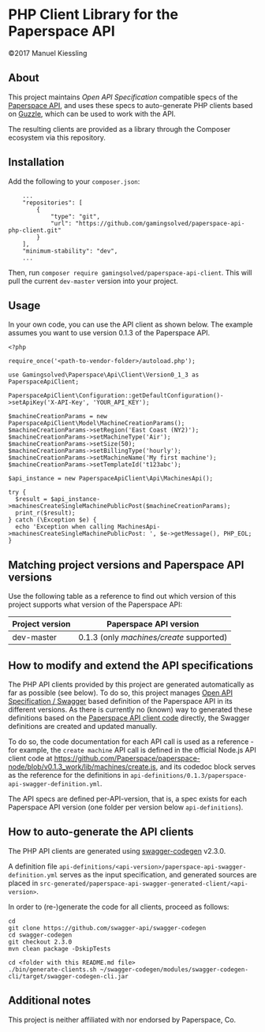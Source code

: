 # PHP Client Library for the Paperspace API

©2017 Manuel Kiessling


## About

This project maintains *Open API Specification* compatible specs of the
[Paperspace API](https://paperspace.github.io/paperspace-node/index.html), and uses these specs to auto-generate PHP
clients based on [Guzzle](https://github.com/guzzle/guzzle), which can be used to work with the API.

The resulting clients are provided as a library through the Composer ecosystem via this repository. 


## Installation

Add the following to your `composer.json`:

```
    ...
    "repositories": [
        {
            "type": "git",
            "url": "https://github.com/gamingsolved/paperspace-api-php-client.git"
        }
    ],
    "minimum-stability": "dev",
    ...
```

Then, run `composer require gamingsolved/paperspace-api-client`. This will pull the current `dev-master` version into
your project.


## Usage

In your own code, you can use the API client as shown below. The example assumes you want to use version 0.1.3 of the
Paperspace API.

```
<?php

require_once('<path-to-vendor-folder>/autoload.php');

use Gamingsolved\Paperspace\Api\Client\Version0_1_3 as PaperspaceApiClient;

PaperspaceApiClient\Configuration::getDefaultConfiguration()->setApiKey('X-API-Key', 'YOUR_API_KEY');

$machineCreationParams = new PaperspaceApiClient\Model\MachineCreationParams();
$machineCreationParams->setRegion('East Coast (NY2)');
$machineCreationParams->setMachineType('Air');
$machineCreationParams->setSize(50);
$machineCreationParams->setBillingType('hourly');
$machineCreationParams->setMachineName('My first machine');
$machineCreationParams->setTemplateId('t123abc');

$api_instance = new PaperspaceApiClient\Api\MachinesApi();

try {
  $result = $api_instance->machinesCreateSingleMachinePublicPost($machineCreationParams);
  print_r($result);
} catch (\Exception $e) {
  echo 'Exception when calling MachinesApi->machinesCreateSingleMachinePublicPost: ', $e->getMessage(), PHP_EOL;
}
```


## Matching project versions and Paperspace API versions

Use the following table as a reference to find out which version of this project supports what version of the Paperspace
API:

| Project version | Paperspace API version                       |
|-----------------|----------------------------------------------|
| dev-master      | 0.1.3 (only *machines/create* supported)     |


## How to modify and extend the API specifications

The PHP API clients provided by this project are generated automatically as far as possible (see below). To do so, this
project manages [Open API Specification / Swagger](https://swagger.io/specification/) based definition of the
Paperspace API in its different versions. As there is currently no (known) way to generated these definitions based on
the [Paperspace API client code](https://github.com/Paperspace/paperspace-node) directly, the Swagger definitions are
created and updated manually.

To do so, the code documentation for each API call is used as a reference - for example, the `create machine` API call
is defined in the official Node.js API client code at
https://github.com/Paperspace/paperspace-node/blob/v0.1.3_work/lib/machines/create.js, and its codedoc block serves as
the reference for the definitions in `api-definitions/0.1.3/paperspace-api-swagger-definition.yml`.

The API specs are defined per-API-version, that is, a spec exists for each Paperspace API version (one folder per
version below `api-definitions`).


## How to auto-generate the API clients

The PHP API clients are generated using [swagger-codegen](https://github.com/swagger-api/swagger-codegen) v2.3.0.

A definition file `api-definitions/<api-version>/paperspace-api-swagger-definition.yml` serves as the input
specification, and generated sources are placed in
`src-generated/paperspace-api-swagger-generated-client/<api-version>`.

In order to (re-)generate the code for all clients, proceed as follows:

    cd
    git clone https://github.com/swagger-api/swagger-codegen
    cd swagger-codegen
    git checkout 2.3.0
    mvn clean package -DskipTests

    cd <folder with this README.md file>
    ./bin/generate-clients.sh ~/swagger-codegen/modules/swagger-codegen-cli/target/swagger-codegen-cli.jar


## Additional notes

This project is neither affiliated with nor endorsed by Paperspace, Co.

